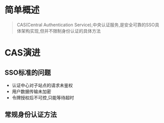 # 简单概述

> CAS(Central Authentication Service),中央认证服务,是安全可靠的SSO具体架构实现,但并不限制身份认证的具体方法

# CAS演进

## SSO标准的问题

* 认证中心对子站点的请求未鉴权
* 用户数据传输未加密
* 令牌授权后不可控,只能等待超时

## 常规身份认证方法

